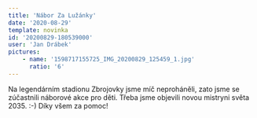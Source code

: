 ```yaml
---
title: 'Nábor Za Lužánky'
date: '2020-08-29'
template: novinka
id: '20200829-180539000'
user: 'Jan Drábek'
pictures:
    - name: '1598717155725_IMG_20200829_125459_1.jpg'
      ratio: '6'
---
```

Na legendárním stadionu Zbrojovky jsme míč neproháněli, zato jsme se zúčastnili náborové akce pro děti. Třeba jsme objevili novou mistryni světa 2035. :-) Díky všem za pomoc!
